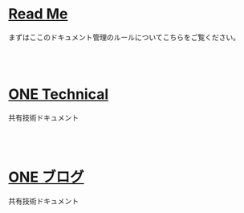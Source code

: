 
<link href=".\css\StyleSheet.css" rel="stylesheet"/>

# [Read Me](./Read_Me.md)
  まずはここのドキュメント管理のルールについてこちらをご覧ください。
  
<br><br>

# [ONE Technical](./Technical_Index.md)
共有技術ドキュメント

<br><br>

# [ONE ブログ]()
共有技術ドキュメント


<!--#include file="Read_Me.md" --> 


